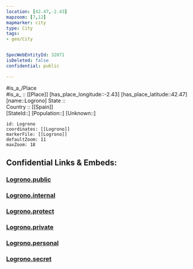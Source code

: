 ```yaml
---
location: [42.47,-2.43] 
mapzoom: [7,12] 
mapmarker: city 
type: City
tags:
- geo/City


SpocWebEntityId: 32071
isDeleted: false
confidential: public

---
```

#is_a_/Place  
#is_a_ :: [[Place]] 
[has_place_longitude::-2.43] 
[has_place_latitude::42.47] 
[name::Logrono] 
State ::  
Country :: [[Spain]]  
[StateId::] 
[Population::] 
[Unknown::] 


```leaflet
id: Logrono
coordinates: [[Logrono]] 
markerFile: [[Logrono]] 
defaultZoom: 11 
maxZoom: 18
```


## Confidential Links & Embeds: 

### [Logrono.public](/_public/\Earth\Continent\Europe\Europe~South\Spain\Provinces~Spain\La_Rioja\CityLogrono.public.md) 

### [Logrono.internal](/_internal/\Earth\Continent\Europe\Europe~South\Spain\Provinces~Spain\La_Rioja\CityLogrono.internal.md) 

### [Logrono.protect](/_protect/\Earth\Continent\Europe\Europe~South\Spain\Provinces~Spain\La_Rioja\CityLogrono.protect.md) 

### [Logrono.private](/_private/\Earth\Continent\Europe\Europe~South\Spain\Provinces~Spain\La_Rioja\CityLogrono.private.md) 

### [Logrono.personal](/_personal/\Earth\Continent\Europe\Europe~South\Spain\Provinces~Spain\La_Rioja\CityLogrono.personal.md) 

### [Logrono.secret](/_secret/\Earth\Continent\Europe\Europe~South\Spain\Provinces~Spain\La_Rioja\CityLogrono.secret.md)

